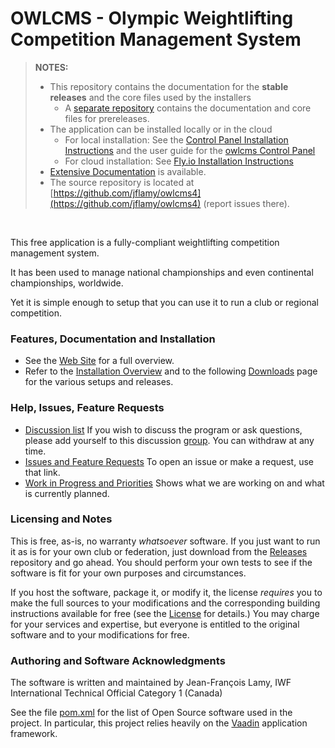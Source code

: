 # OWLCMS - Olympic Weightlifting Competition Management System 

> **NOTES:**
>   - This repository contains the documentation for the **stable releases** and the core files used by the installers
>     - A [separate repository](https://github.com/owlcms/owlcms4-prerelease/releases) contains the documentation and core files for prereleases.
>   - The application can be installed locally or in the cloud
>     - For local installation: See the [Control Panel Installation Instructions](https://owlcms.github.io/owlcms4/#/LocalDownloads.md) and the user guide for the [owlcms Control Panel](https://owlcms.github.io/owlcms4-prerelease/#/LocalControlPanel.md)
>     -  For cloud installation: See [Fly.io Installation Instructions](https://owlcms.github.io/owlcms4/#/Fly)
>   - [Extensive Documentation](https://owlcms.github.io/owlcms4/#) is available.
>   - The source repository is located at [https://github.com/jflamy/owlcms4](https://github.com/jflamy/owlcms4) (report issues there).
<br />

This free application is a fully-compliant weightlifting competition management system. 

It has been used to manage national championships and even continental championships, worldwide.

Yet it is simple enough to setup that you can use it to run a club or regional competition.

### Features, Documentation and Installation
- See the [Web Site](https://owlcms.github.io/owlcms4/#) for a full overview</u>.  
- Refer to the [Installation Overview](https://owlcms.github.io/owlcms4/#/InstallationOverview) and
to the following [Downloads](https://owlcms.github.io/owlcms4/#/Downloads) page for the various setups and releases.

### Help, Issues, Feature Requests

- [Discussion list](https://groups.google.com/forum/#!forum/owlcms)  If you wish to discuss the program or ask questions, please add yourself to this discussion [group](https://groups.google.com/forum/#!forum/owlcms).  You can withdraw at any time.
- [Issues and Feature Requests](https://github.com/jflamy/owlcms4/issues) To open an issue or make a request, use that link.
- [Work in Progress and Priorities](https://github.com/users/jflamy/projects/2/views/7) Shows what we are working on and what is currently planned.

### Licensing and Notes

This is free, as-is, no warranty *whatsoever* software. If you just want to run it as is for your own club or federation, just download from the [Releases](https://github.com/owlcms/owlcms4/releases) repository and go ahead. You should perform your own tests to see if the software is fit for your own purposes and circumstances.

If you host the software, package it, or modify it, the license *requires* you to make the full sources to your modifications and the corresponding building instructions available for free (see the [License](https://github.com/owlcms/owlcms4/blob/master/LICENSE.txt) for details.)  You may charge for your services and expertise, but everyone is entitled to the original software and to your modifications for free.

### Authoring and Software Acknowledgments

The software is written and maintained by Jean-François Lamy, IWF International Technical Official Category 1 (Canada)

See the file [pom.xml](pom.xml) for the list of Open Source software used in the project.  In particular, this project relies heavily on the [Vaadin](https://vaadin.com) application framework.
